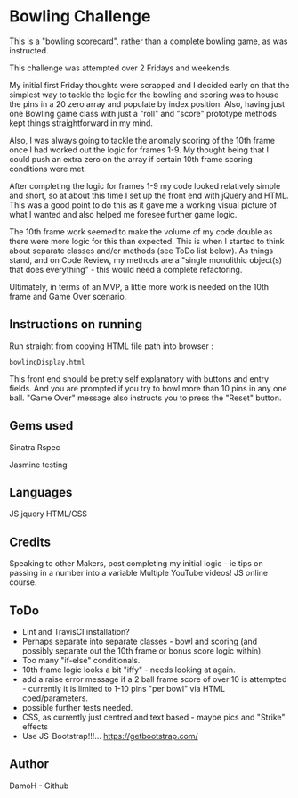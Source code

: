 Bowling Challenge
=================

This is a "bowling scorecard", rather than a complete bowling game, as was instructed.

This challenge was attempted over 2 Fridays and weekends.

My initial first Friday thoughts were scrapped and I decided early on that the simplest way to tackle the logic for the bowling and scoring was to house the pins in a 20 zero array and populate by index position. Also, having just one Bowling game class with just a "roll" and "score" prototype methods kept things straightforward in my mind.

Also, I was always going to tackle the anomaly scoring of the 10th frame once I had worked out the logic for frames 1-9. My thought being that I could push an extra zero on the array if certain 10th frame scoring conditions were met.

After completing the logic for frames 1-9 my code looked relatively simple and short, so at about this time I set up the front end with jQuery and HTML. This was a good point to do this as it gave me a working visual picture of what I wanted and also helped me foresee further game logic.

The 10th frame work seemed to make the volume of my code double as there were more logic for this than expected. This is when I started to think about separate classes and/or methods (see ToDo list below). As things stand, and on Code Review, my methods are a "single monolithic object(s) that does everything" - this would need a complete refactoring.

Ultimately, in terms of an MVP, a little more work is needed on the 10th frame and Game Over scenario.


Instructions on running
-----------------------
Run straight from copying HTML file path into browser :
```
bowlingDisplay.html
```
This front end should be pretty self explanatory with buttons and entry fields. And you are prompted if you try to bowl more than 10 pins in any one ball. "Game Over" message also instructs you to press the "Reset" button.


Gems used
---------
Sinatra
Rspec


Jasmine testing


Languages
---------
JS
jquery
HTML/CSS


Credits
-------
Speaking to other Makers, post completing my initial logic - ie tips on passing in a number into a variable
Multiple YouTube videos!
JS online course.


ToDo
----
- Lint and TravisCI installation?
- Perhaps separate into separate classes - bowl and scoring (and possibly separate out the 10th frame or bonus score logic within).
- Too many "if-else" conditionals.
- 10th frame logic looks a bit "iffy" - needs looking at again.
- add a raise error message if a 2 ball frame score of over 10 is attempted - currently it is limited to 1-10 pins "per bowl" via HTML coed/parameters.
- possible further tests needed.
- CSS, as currently just centred and text based - maybe pics and "Strike" effects
- Use JS-Bootstrap!!!... https://getbootstrap.com/


Author
------
DamoH - Github
